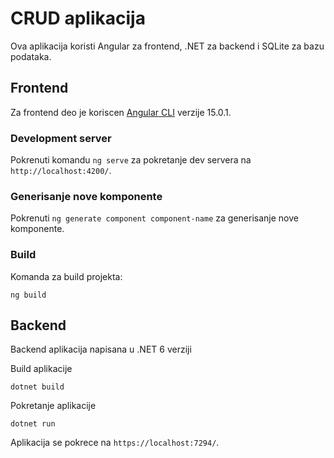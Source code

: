 # CRUD aplikacija

Ova aplikacija koristi Angular za frontend, .NET za backend i SQLite za bazu podataka.

## Frontend

Za frontend deo je koriscen [Angular CLI](https://github.com/angular/angular-cli) verzije 15.0.1.

### Development server

Pokrenuti komandu `ng serve` za pokretanje dev servera na `http://localhost:4200/`. 

### Generisanje nove komponente

Pokrenuti `ng generate component component-name` za generisanje nove komponente.

### Build

Komanda za build projekta:
```
ng build
```

## Backend

Backend aplikacija napisana u .NET 6 verziji

Build aplikacije

```
dotnet build
```
Pokretanje aplikacije
```
dotnet run
```
Aplikacija se pokrece na `https://localhost:7294/`.
